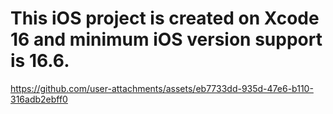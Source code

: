 # This iOS project is created on Xcode 16 and minimum iOS version support is 16.6.


https://github.com/user-attachments/assets/eb7733dd-935d-47e6-b110-316adb2ebff0


